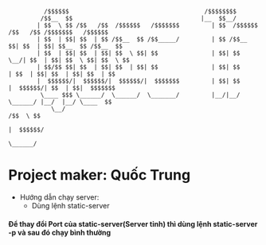 

			  /$$$$$$                                      /$$$$$$$$                                     
			 /$$__  $$                                    |__  $$__/                                     
			| $$  \ $$ /$$   /$$  /$$$$$$   /$$$$$$$         | $$  /$$$$$$  /$$   /$$ /$$$$$$$   /$$$$$$ 
			| $$  | $$| $$  | $$ /$$__  $$ /$$_____/         | $$ /$$__  $$| $$  | $$| $$__  $$ /$$__  $$
			| $$  | $$| $$  | $$| $$  \ $$| $$               | $$| $$  \__/| $$  | $$| $$  \ $$| $$  \ $$
			| $$/$$ $$| $$  | $$| $$  | $$| $$               | $$| $$      | $$  | $$| $$  | $$| $$  | $$
			|  $$$$$$/|  $$$$$$/|  $$$$$$/|  $$$$$$$         | $$| $$      |  $$$$$$/| $$  | $$|  $$$$$$$
			 \____ $$$ \______/  \______/  \_______/         |__/|__/       \______/ |__/  |__/ \____  $$
				\__/                                                                            /$$  \ $$
																							   |  $$$$$$/
																								\______/ 

# Project maker: Quốc Trung

* Hướng dẫn chạy server:
	* Dùng lệnh static-server
#### Để thay đổi Port của static-server(Server tỉnh) thì dùng lệnh static-server -p <port number> và sau đó chạy bình thường
